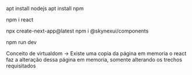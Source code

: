 apt install nodejs
apt install npm

npm i react

npx create-next-app@latest
npm i @skynexui/components

npm run dev


Conceito de virtualdom -> Existe uma copia da página em memoria
o react faz a alteração dessa página em memoria, somente alterando 
os trechos requisitados